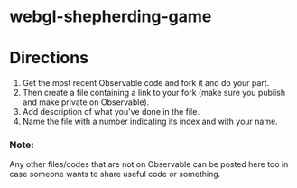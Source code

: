 # webgl-shepherding-game
# Directions
1. Get the most recent Observable code and fork it and do your part.
2. Then create a file containing a link to your fork (make sure you publish and make private on Observable).
3. Add description of what you've done in the file.
4. Name the file with a number indicating its index and with your name. 

### Note:
Any other files/codes that are not on Observable can be posted here too in case someone wants to share useful code or something.
